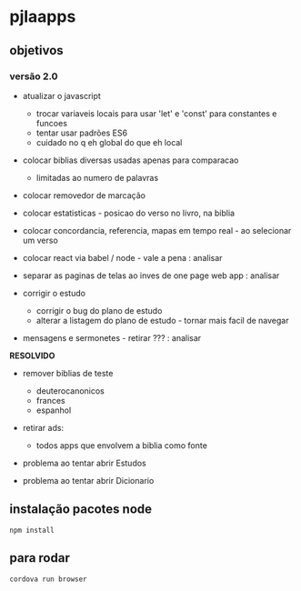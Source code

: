# pjlaapps

## objetivos 

### versão 2.0

- atualizar o javascript
    - trocar variaveis locais para usar 'let' e 'const' para constantes e funcoes
    - tentar usar padrões ES6
    - cuidado no q eh global do que eh local

- colocar biblias diversas usadas apenas para comparacao
    - limitadas ao numero de palavras

- colocar removedor de marcação

- colocar estatisticas - posicao do verso no livro, na biblia

- colocar concordancia, referencia, mapas em tempo real - ao selecionar um verso

- colocar react via babel / node - vale a pena : analisar

- separar as paginas de telas ao inves de one page web app : analisar

- corrigir o estudo
  - corrigir o bug do plano de estudo
  - alterar a listagem do plano de estudo - tornar mais facil de navegar

- mensagens e sermonetes - retirar ??? : analisar

**RESOLVIDO** 
- remover biblias de teste
   - deuterocanonicos
   - frances
   - espanhol

- retirar ads:
   - todos apps que envolvem a biblia como fonte

- problema ao tentar abrir Estudos

- problema ao tentar abrir Dicionario


## instalação pacotes node

`npm install`

## para rodar

`cordova run browser`


  


